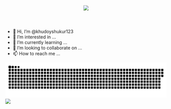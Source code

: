 <h1 align="center">
	<img src="https://readme-typing-svg.demolab.com/?lines=Welcome+to+my+GitHub+Profile!">
</h1>
<br>

- 👋 Hi, I’m @khudoyshukur123
- 👀 I’m interested in ...
- 🌱 I’m currently learning ...
- 💞️ I’m looking to collaborate on ...
- 📫 How to reach me ...



<div>
  <img src="https://github.com/Pepyn0/Pepyn0/raw/output/github-contribution-grid-snake.svg" alt="snake"></center>
</div>

<a href="https://visitcount.itsvg.in">
  <img src="https://visitcount.itsvg.in/api?id=everyting123&label=Stat&color=2&icon=0&pretty=false" />
</a>

<!---
khudoyshukur123/khudoyshukur123 is a ✨ special ✨ repository because its `README.md` (this file) appears on your GitHub profile.
You can click the Preview link to take a look at your changes.
--->
